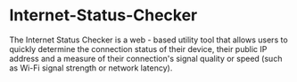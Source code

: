 # Internet-Status-Checker
The Internet Status Checker is a web - based utility tool that allows users to quickly determine the connection status of their device, their public IP address and a measure of their connection's signal quality or speed (such as Wi-Fi signal strength or network latency).
